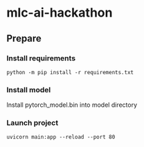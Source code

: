 # mlc-ai-hackathon

## Prepare

### Install requirements
<code>python -m pip install -r requirements.txt</code>

### Install model
Install pytorch_model.bin into model directory

### Launch project
<code>uvicorn main:app --reload --port 80</code>